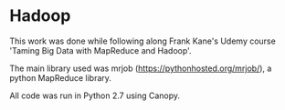 # Hadoop

This work was done while following along Frank Kane's Udemy course 'Taming Big Data with MapReduce and Hadoop'. 

The main library used was mrjob (https://pythonhosted.org/mrjob/), a python MapReduce library.

All code was run in Python 2.7 using Canopy.
